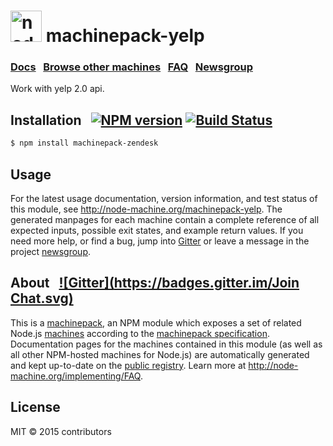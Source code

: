 <h1>
  <a href="http://node-machine.org" title="Node-Machine public registry"><img alt="node-machine logo" title="Node-Machine Project" src="http://node-machine.org/images/machine-anthropomorph-for-white-bg.png" width="50" /></a>
  machinepack-yelp
</h1>

### [Docs](http://node-machine.org/machinepack-yelp) &nbsp; [Browse other machines](http://node-machine.org/machinepacks) &nbsp;  [FAQ](http://node-machine.org/implementing/FAQ)  &nbsp;  [Newsgroup](https://groups.google.com/forum/?hl=en#!forum/node-machine)

Work with yelp 2.0 api.


## Installation &nbsp; [![NPM version](https://github.com/johntom/machinepack-yelp.svg)](https://github.com/johntom/machinepack-yelp) [![Build Status](https://travis-ci.org/mikermcneil/machinepack-zendesk.png?branch=master)](https://travis-ci.org/mikermcneil/machinepack-yelp)

```sh
$ npm install machinepack-zendesk
```

## Usage

For the latest usage documentation, version information, and test status of this module, see <a href="http://node-machine.org/machinepack-yelp" title="Work with yelp. (for node.js)">http://node-machine.org/machinepack-yelp</a>.  The generated manpages for each machine contain a complete reference of all expected inputs, possible exit states, and example return values.  If you need more help, or find a bug, jump into [Gitter](https://gitter.im/node-machine/general) or leave a message in the project [newsgroup](https://groups.google.com/forum/?hl=en#!forum/node-machine).

## About  &nbsp; [![Gitter](https://badges.gitter.im/Join Chat.svg)](https://gitter.im/node-machine/general?utm_source=badge&utm_medium=badge&utm_campaign=pr-badge&utm_content=badge)

This is a [machinepack](http://node-machine.org/machinepacks), an NPM module which exposes a set of related Node.js [machines](http://node-machine.org/spec/machine) according to the [machinepack specification](http://node-machine.org/spec/machinepack).
Documentation pages for the machines contained in this module (as well as all other NPM-hosted machines for Node.js) are automatically generated and kept up-to-date on the <a href="http://node-machine.org" title="Public machine registry for Node.js">public registry</a>.
Learn more at <a href="http://node-machine.org/implementing/FAQ" title="Machine Project FAQ (for implementors)">http://node-machine.org/implementing/FAQ</a>.

## License

MIT &copy; 2015 contributors

